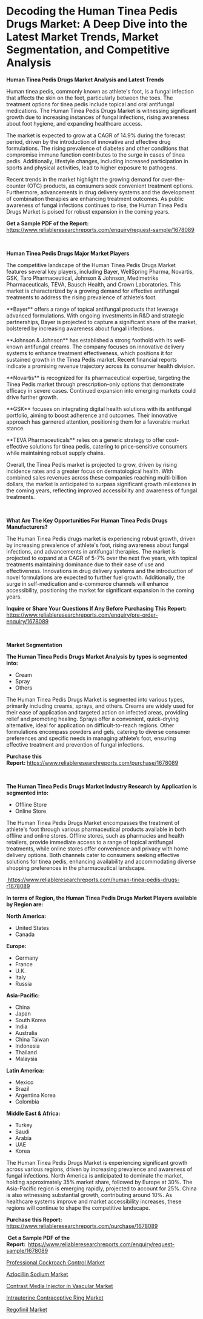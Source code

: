 <p><h1>Decoding the Human Tinea Pedis Drugs Market: A Deep Dive into the Latest Market Trends, Market Segmentation, and Competitive Analysis</h1></p><p><strong>Human Tinea Pedis Drugs Market Analysis and Latest Trends</strong></p>
<p><p>Human tinea pedis, commonly known as athlete's foot, is a fungal infection that affects the skin on the feet, particularly between the toes. The treatment options for tinea pedis include topical and oral antifungal medications. The Human Tinea Pedis Drugs Market is witnessing significant growth due to increasing instances of fungal infections, rising awareness about foot hygiene, and expanding healthcare access. </p><p>The market is expected to grow at a CAGR of 14.9% during the forecast period, driven by the introduction of innovative and effective drug formulations. The rising prevalence of diabetes and other conditions that compromise immune function contributes to the surge in cases of tinea pedis. Additionally, lifestyle changes, including increased participation in sports and physical activities, lead to higher exposure to pathogens. </p><p>Recent trends in the market highlight the growing demand for over-the-counter (OTC) products, as consumers seek convenient treatment options. Furthermore, advancements in drug delivery systems and the development of combination therapies are enhancing treatment outcomes. As public awareness of fungal infections continues to rise, the Human Tinea Pedis Drugs Market is poised for robust expansion in the coming years.</p></p>
<p><strong>Get a Sample PDF of the Report:&nbsp;</strong> <a href="https://www.reliableresearchreports.com/enquiry/request-sample/1678089?utm_campaign=28&utm_medium=2&utm_source=Github&utm_content=ia&utm_term=28122024&utm_id=human-tinea-pedis-drugs">https://www.reliableresearchreports.com/enquiry/request-sample/1678089</a></p>
<p>&nbsp;</p>
<p><strong>Human Tinea Pedis Drugs Major Market Players</strong></p>
<p><p>The competitive landscape of the Human Tinea Pedis Drugs Market features several key players, including Bayer, WellSpring Pharma, Novartis, GSK, Taro Pharmaceutical, Johnson & Johnson, Medimetriks Pharmaceuticals, TEVA, Bausch Health, and Crown Laboratories. This market is characterized by a growing demand for effective antifungal treatments to address the rising prevalence of athlete’s foot.</p><p>**Bayer** offers a range of topical antifungal products that leverage advanced formulations. With ongoing investments in R&D and strategic partnerships, Bayer is projected to capture a significant share of the market, bolstered by increasing awareness about fungal infections.</p><p>**Johnson & Johnson** has established a strong foothold with its well-known antifungal creams. The company focuses on innovative delivery systems to enhance treatment effectiveness, which positions it for sustained growth in the Tinea Pedis market. Recent financial reports indicate a promising revenue trajectory across its consumer health division.</p><p>**Novartis** is recognized for its pharmaceutical expertise, targeting the Tinea Pedis market through prescription-only options that demonstrate efficacy in severe cases. Continued expansion into emerging markets could drive further growth.</p><p>**GSK** focuses on integrating digital health solutions with its antifungal portfolio, aiming to boost adherence and outcomes. Their innovative approach has garnered attention, positioning them for a favorable market stance.</p><p>**TEVA Pharmaceuticals** relies on a generic strategy to offer cost-effective solutions for tinea pedis, catering to price-sensitive consumers while maintaining robust supply chains.</p><p>Overall, the Tinea Pedis market is projected to grow, driven by rising incidence rates and a greater focus on dermatological health. With combined sales revenues across these companies reaching multi-billion dollars, the market is anticipated to surpass significant growth milestones in the coming years, reflecting improved accessibility and awareness of fungal treatments.</p></p>
<p>&nbsp;</p>
<p><strong>What Are The Key Opportunities For Human Tinea Pedis Drugs Manufacturers?</strong></p>
<p><p>The Human Tinea Pedis drugs market is experiencing robust growth, driven by increasing prevalence of athlete's foot, rising awareness about fungal infections, and advancements in antifungal therapies. The market is projected to expand at a CAGR of 5-7% over the next five years, with topical treatments maintaining dominance due to their ease of use and effectiveness. Innovations in drug delivery systems and the introduction of novel formulations are expected to further fuel growth. Additionally, the surge in self-medication and e-commerce channels will enhance accessibility, positioning the market for significant expansion in the coming years.</p></p>
<p><strong>Inquire or Share Your Questions If Any Before Purchasing This Report:</strong> <a href="https://www.reliableresearchreports.com/enquiry/pre-order-enquiry/1678089?utm_campaign=28&utm_medium=2&utm_source=Github&utm_content=ia&utm_term=28122024&utm_id=human-tinea-pedis-drugs">https://www.reliableresearchreports.com/enquiry/pre-order-enquiry/1678089</a></p>
<p>&nbsp;</p>
<p><strong>Market Segmentation</strong></p>
<p><strong>The Human Tinea Pedis Drugs Market Analysis by types is segmented into:</strong></p>
<p><ul><li>Cream</li><li>Spray</li><li>Others</li></ul></p>
<p><p>The Human Tinea Pedis Drugs Market is segmented into various types, primarily including creams, sprays, and others. Creams are widely used for their ease of application and targeted action on infected areas, providing relief and promoting healing. Sprays offer a convenient, quick-drying alternative, ideal for application on difficult-to-reach regions. Other formulations encompass powders and gels, catering to diverse consumer preferences and specific needs in managing athlete’s foot, ensuring effective treatment and prevention of fungal infections.</p></p>
<p><strong>Purchase this Report:&nbsp;</strong><a href="https://www.reliableresearchreports.com/purchase/1678089?utm_campaign=28&utm_medium=2&utm_source=Github&utm_content=ia&utm_term=28122024&utm_id=human-tinea-pedis-drugs">https://www.reliableresearchreports.com/purchase/1678089</a></p>
<p>&nbsp;</p>
<p><strong>The Human Tinea Pedis Drugs Market Industry Research by Application is segmented into:</strong></p>
<p><ul><li>Offline Store</li><li>Online Store</li></ul></p>
<p><p>The Human Tinea Pedis Drugs Market encompasses the treatment of athlete's foot through various pharmaceutical products available in both offline and online stores. Offline stores, such as pharmacies and health retailers, provide immediate access to a range of topical antifungal treatments, while online stores offer convenience and privacy with home delivery options. Both channels cater to consumers seeking effective solutions for tinea pedis, enhancing availability and accommodating diverse shopping preferences in the pharmaceutical landscape.</p></p>
<p><a href="https://www.reliableresearchreports.com/human-tinea-pedis-drugs-r1678089?utm_campaign=28&utm_medium=2&utm_source=Github&utm_content=ia&utm_term=28122024&utm_id=human-tinea-pedis-drugs">&nbsp;https://www.reliableresearchreports.com/human-tinea-pedis-drugs-r1678089</a></p>
<p><strong>In terms of Region, the Human Tinea Pedis Drugs Market Players available by Region are:</strong></p>
<p>
    <p> <strong> North America: </strong>
        <ul>
            <li>United States</li>
            <li>Canada</li>
        </ul>
        </p> 
    <p> <strong> Europe: </strong>
        <ul>
            <li>Germany</li>
            <li>France</li>
            <li>U.K.</li>
            <li>Italy</li>
            <li>Russia</li>
        </ul>
        </p> 
    <p> <strong> Asia-Pacific: </strong>
        <ul>
            <li>China</li>
            <li>Japan</li>
            <li>South Korea</li>
            <li>India</li>
            <li>Australia</li>
            <li>China Taiwan</li>
            <li>Indonesia</li>
            <li>Thailand</li>
            <li>Malaysia</li>
        </ul>
        </p> 
    <p> <strong> Latin America: </strong>
        <ul>
            <li>Mexico</li>
            <li>Brazil</li>
            <li>Argentina Korea</li>
            <li>Colombia</li>
        </ul>
        </p> 
    <p> <strong> Middle East & Africa: </strong>
        <ul>
            <li>Turkey</li>
            <li>Saudi</li>
            <li>Arabia</li>
            <li>UAE</li>
            <li>Korea</li>
        </ul>
    </p>
    </p>
<p><p>The Human Tinea Pedis Drugs Market is experiencing significant growth across various regions, driven by increasing prevalence and awareness of fungal infections. North America is anticipated to dominate the market, holding approximately 35% market share, followed by Europe at 30%. The Asia-Pacific region is emerging rapidly, projected to account for 25%. China is also witnessing substantial growth, contributing around 10%. As healthcare systems improve and market accessibility increases, these regions will continue to shape the competitive landscape.</p></p>
<p><strong>Purchase this Report: </strong><a href="https://www.reliableresearchreports.com/purchase/1678089?utm_campaign=28&utm_medium=2&utm_source=Github&utm_content=ia&utm_term=28122024&utm_id=human-tinea-pedis-drugs">https://www.reliableresearchreports.com/purchase/1678089</a></p>
<p>&nbsp;<strong>Get a Sample PDF of the Report:&nbsp;&nbsp;</strong><a href="https://www.reliableresearchreports.com/enquiry/request-sample/1678089?utm_campaign=28&utm_medium=2&utm_source=Github&utm_content=ia&utm_term=28122024&utm_id=human-tinea-pedis-drugs">https://www.reliableresearchreports.com/enquiry/request-sample/1678089</a></p>
<p><strong></strong></p>
<p><p><a href="https://github.com/LilianFaulkner65/Market-Research-Report-List-1/blob/main/professional-cockroach-control-market.md?utm_campaign=28&utm_medium=2&utm_source=Github&utm_content=ia&utm_term=28122024&utm_id=human-tinea-pedis-drugs">Professional Cockroach Control Market</a></p><p><a href="https://github.com/lehumiston1971679/Market-Research-Report-List-1/blob/main/azlocillin-sodium-market.md?utm_campaign=28&utm_medium=2&utm_source=Github&utm_content=ia&utm_term=28122024&utm_id=human-tinea-pedis-drugs">Azlocillin Sodium Market</a></p><p><a href="https://github.com/rileymgdorcas/Market-Research-Report-List-1/blob/main/contrast-media-injector-in-vascular-market.md?utm_campaign=28&utm_medium=2&utm_source=Github&utm_content=ia&utm_term=28122024&utm_id=human-tinea-pedis-drugs">Contrast Media Injector in Vascular Market</a></p><p><a href="https://github.com/SamiaChowdhury801/Market-Research-Report-List-1/blob/main/intrauterine-contraceptive-ring-market.md?utm_campaign=28&utm_medium=2&utm_source=Github&utm_content=ia&utm_term=28122024&utm_id=human-tinea-pedis-drugs">Intrauterine Contraceptive Ring Market</a></p><p><a href="https://github.com/indrystar/Market-Research-Report-List-5/blob/main/regofinil-market.md?utm_campaign=28&utm_medium=2&utm_source=Github&utm_content=ia&utm_term=28122024&utm_id=human-tinea-pedis-drugs">Regofinil Market</a></p></p>